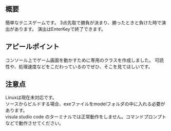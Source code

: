 ## 概要
簡単なテニスゲームです。 
3点先取で勝負が決まり、勝ったときと負けた時で演出があります。 
演出はEnterKeyで終了できます。 

## アピールポイント
コンソール上でゲーム画面を動かすために専用のクラスを作成しました。 
可読性や、処理速度などをこだわっているのでぜひ、そこを見てほしいです。  

## 注意点
Linuxは現在未対応です。  
ソースからビルドする場合、exeファイルをmodelフォルダの中に入れる必要があります。  
visula studio code のターミナルでは正常動作をしません。コマンドプロンプトなどで動作させてください。  
